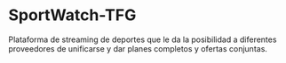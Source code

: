 # SportWatch-TFG
Plataforma de streaming de deportes que le da la posibilidad a diferentes proveedores de unificarse y dar planes completos y ofertas conjuntas.
